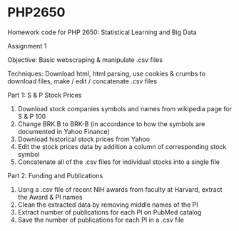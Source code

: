 # PHP2650
Homework code for PHP 2650: Statistical Learning and Big Data

Assignment 1

Objective: Basic webscraping & manipulate .csv files

Techniques: Download html, html parsing, use cookies & crumbs to download files, make / edit / concatenate .csv files

Part 1: S & P Stock Prices
1) Download stock companies symbols and names from wikipedia page for S & P 100
2) Change BRK.B to BRK-B (in accordance to how the symbols are documented in Yahoo Finance)
3) Download historical stock prices from Yahoo
4) Edit the stock prices data by addition a column of corresponding stock symbol
5) Concatenate all of the .csv files for individual stocks into a single file

Part 2: Funding and Publications
1) Usng a .csv file of recent NIH awards from faculty at Harvard, extract the Award & PI names
2) Clean the extracted data by removing middle names of the PI
3) Extract number of publications for each PI on PubMed catalog
4) Save the number of publications for each PI in a .csv file
